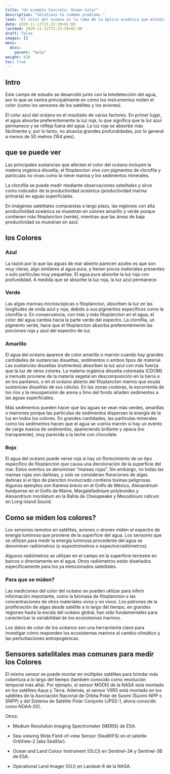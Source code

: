 ```yaml
---
title: "Un ejemplo Concreto: Ocean Color"
description: "Solutions to common problems."
lead: "El color del océano es la rama de la óptica oceánica que estudia específicamente el color del agua y la información que se puede obtener (mediante sensores remotos) al observar las variaciones de color."
date: 2020-11-12T15:22:20+01:00
lastmod: 2020-11-12T15:22:20+01:00
draft: false
images: []
menu: 
  docs:
    parent: "help"
weight: 620
toc: true
---
```


## Intro

Este campo de estudio se desarrolló junto con la teledetección del agua, por lo que se centra principalmente en cómo los instrumentos miden el color (como los sensores de los satélites y los aviones).

El color azul del océano es el resultado de varios factores. En primer lugar, el agua absorbe preferentemente la luz roja, lo que significa que la luz azul permanece y se refleja fuera del agua. La luz roja se absorbe más fácilmente y, por lo tanto, no alcanza grandes profundidades, por lo general a menos de 50 metros (164 pies).

## que se puede ver

Las principales sustancias que afectan el color del océano incluyen la materia orgánica disuelta, el fitoplancton vivo con pigmentos de clorofila y partículas no vivas como la nieve marina y los sedimentos minerales. 

La clorofila se puede medir mediante observaciones satelitales y sirve como indicador de la productividad oceánica (productividad marina primaria) en aguas superficiales. 

En imágenes satelitales compuestas a largo plazo, las regiones con alta productividad oceánica se muestran en colores amarillo y verde porque contienen más fitoplancton (verde), mientras que las áreas de baja productividad se muestran en azul.

## los Colores

### Azul
La razón por la que las aguas de mar abierto parecen azules es que son muy claras, algo similares al agua pura, y tienen pocos materiales presentes o solo partículas muy pequeñas. El agua pura absorbe la luz roja con profundidad. A medida que se absorbe la luz roja, la luz azul permanece.

### Verde

Las algas marinas microscópicas o fitoplancton, absorben la luz en las longitudes de onda azul y roja, debido a sus pigmentos específicos como la clorofila-a. En consecuencia, con más y más fitoplancton en el agua, el color del agua cambia hacia la parte verde del espectro. La clorofila, un pigmento verde, hace que el fitoplancton absorba preferentemente las porciones roja y azul del espectro de luz.

### Amarillo

El agua del océano aparece de color amarillo o marrón cuando hay grandes cantidades de sustancias disueltas, sedimentos o ambos tipos de material. Las sustancias disueltas (nutrientes) absorben la luz azul con más fuerza que la luz de otros colores. La materia orgánica disuelta coloreada (CDOM) a menudo proviene de la materia vegetal en descomposición en la tierra o en los pantanos, o en el océano abierto del fitoplancton marino que exuda sustancias disueltas de sus células.
En las zonas costeras, la escorrentía de los ríos y la resuspensión de arena y limo del fondo añaden sedimentos a las aguas superficiales. 

Más sedimentos pueden hacer que las aguas se vean más verdes, amarillas o marrones porque las partículas de sedimentos dispersan la energía de la luz en todos los colores. En grandes cantidades, las partículas minerales como los sedimentos hacen que el agua se vuelva marrón si hay un evento de carga masiva de sedimentos, apareciendo brillante y opaca (no transparente), muy parecida a la leche con chocolate.

### Rojo

El agua del océano puede verse roja si hay un florecimiento de un tipo específico de fitoplancton que causa una decoloración de la superficie del mar. Estos eventos se denominan “mareas rojas”. Sin embargo, no todas las mareas rojas son dañinas, y solo se consideran floraciones de algas dañinas si el tipo de plancton involucrado contiene toxinas peligrosas. Algunos ejemplos son Karenia brevis en el Golfo de México, Alexandrium fundyense en el Golfo de Maine, Margalefadinium polykroides y Alexandrium monilatum en la Bahía de Chesapeake y Mesodinium rubrum en Long Island Sound.



## Como se miden los colores?

Los sensores remotos en satélites, aviones o drones miden el espectro de energía luminosa que proviene de la superficie del agua. Los sensores que se utilizan para medir la energía luminosa procedente del agua se denominan radiómetros (o espectrómetros o espectrorradiómetros). 

Algunos radiómetros se utilizan en el campo en la superficie terrestre en barcos o directamente en el agua. Otros radiómetros están diseñados específicamente para los ya mencionados satelitales.

### Para que se miden?

Las mediciones del color del océano se pueden utilizar para inferir información importante, como la biomasa de fitoplancton o las concentraciones de otros materiales vivos y no vivos. Los patrones de la proliferación de algas desde satélite a lo largo del tiempo, en grandes regiones hasta la escala del océano global, han sido fundamentales para caracterizar la variabilidad de los ecosistemas marinos. 

Los datos de color de los océanos son una herramienta clave para investigar cómo responden los ecosistemas marinos al cambio climático y las perturbaciones antropogénicas.

## Sensores satelitales mas comunes para medir los Colores

El mismo sensor se puede montar en múltiples satélites para brindar más cobertura a lo largo del tiempo (también conocido como resolución temporal más alta). Por ejemplo, el sensor MODIS de la NASA está montado en los satélites Aqua y Terra. Además, el sensor VIIRS está montado en los satélites de la Asociación Nacional de Órbita Polar de Suomi (Suomi-NPP o SNPP) y del Sistema de Satélite Polar Conjunto (JPSS-1, ahora conocido como NOAA-20).

Otros: 

- Medium Resolution Imaging Spectrometer (MERIS) de ESA.

- Sea-viewing Wide Field-of-view Sensor (SeaWiFS) en el satelite OrbView-2 (aka SeaStar).

- Ocean and Land Colour Instrument (OLCI) en Sentinel-3A y Sentinel-3B de ESA.

-	Operational Land Imager (OLI) en Landsat-8 de la NASA.




